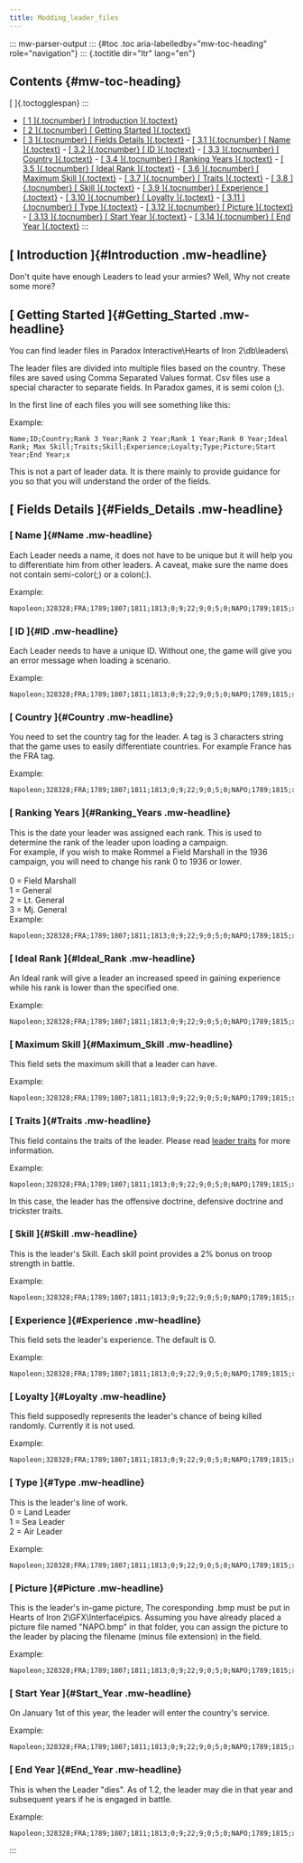```yaml
---
title: Modding_leader_files
---
```


::: mw-parser-output
::: {#toc .toc aria-labelledby="mw-toc-heading" role="navigation"}
::: {.toctitle dir="ltr" lang="en"}

## Contents {#mw-toc-heading}

[ ]{.toctogglespan}
:::

- [[ 1 ]{.tocnumber} [ Introduction ]{.toctext}](#Introduction)
- [[ 2 ]{.tocnumber} [ Getting Started ]{.toctext}](#Getting_Started)
- [[ 3 ]{.tocnumber} [ Fields Details ]{.toctext}](#Fields_Details) - [[ 3.1 ]{.tocnumber} [ Name ]{.toctext}](#Name) - [[ 3.2 ]{.tocnumber} [ ID ]{.toctext}](#ID) - [[ 3.3 ]{.tocnumber} [ Country ]{.toctext}](#Country) - [[ 3.4 ]{.tocnumber} [ Ranking Years
  ]{.toctext}](#Ranking_Years) - [[ 3.5 ]{.tocnumber} [ Ideal Rank ]{.toctext}](#Ideal_Rank) - [[ 3.6 ]{.tocnumber} [ Maximum Skill
  ]{.toctext}](#Maximum_Skill) - [[ 3.7 ]{.tocnumber} [ Traits ]{.toctext}](#Traits) - [[ 3.8 ]{.tocnumber} [ Skill ]{.toctext}](#Skill) - [[ 3.9 ]{.tocnumber} [ Experience ]{.toctext}](#Experience) - [[ 3.10 ]{.tocnumber} [ Loyalty ]{.toctext}](#Loyalty) - [[ 3.11 ]{.tocnumber} [ Type ]{.toctext}](#Type) - [[ 3.12 ]{.tocnumber} [ Picture ]{.toctext}](#Picture) - [[ 3.13 ]{.tocnumber} [ Start Year ]{.toctext}](#Start_Year) - [[ 3.14 ]{.tocnumber} [ End Year ]{.toctext}](#End_Year)
  :::

## [ Introduction ]{#Introduction .mw-headline}

Don\'t quite have enough Leaders to lead your armies? Well, Why not
create some more?

## [ Getting Started ]{#Getting_Started .mw-headline}

You can find leader files in Paradox Interactive\\Hearts of Iron
2\\db\\leaders\

The leader files are divided into multiple files based on the country.
These files are saved using Comma Separated Values format. Csv files use
a special character to separate fields. In Paradox games, it is semi
colon (;).

In the first line of each files you will see something like this:

Example:

    Name;ID;Country;Rank 3 Year;Rank 2 Year;Rank 1 Year;Rank 0 Year;Ideal Rank; Max Skill;Traits;Skill;Experience;Loyalty;Type;Picture;Start Year;End Year;x

This is not a part of leader data. It is there mainly to provide
guidance for you so that you will understand the order of the fields.

## [ Fields Details ]{#Fields_Details .mw-headline}

### [ Name ]{#Name .mw-headline}

Each Leader needs a name, it does not have to be unique but it will help
you to differentiate him from other leaders. A caveat, make sure the
name does not contain semi-color(;) or a colon(:).

Example:

    Napoleon;328328;FRA;1789;1807;1811;1813;0;9;22;9;0;5;0;NAPO;1789;1815;x

### [ ID ]{#ID .mw-headline}

Each Leader needs to have a unique ID. Without one, the game will give
you an error message when loading a scenario.

Example:

    Napoleon;328328;FRA;1789;1807;1811;1813;0;9;22;9;0;5;0;NAPO;1789;1815;x

### [ Country ]{#Country .mw-headline}

You need to set the country tag for the leader. A tag is 3 characters
string that the game uses to easily differentiate countries. For example
France has the FRA tag.

Example:

    Napoleon;328328;FRA;1789;1807;1811;1813;0;9;22;9;0;5;0;NAPO;1789;1815;x

### [ Ranking Years ]{#Ranking_Years .mw-headline}

This is the date your leader was assigned each rank. This is used to
determine the rank of the leader upon loading a campaign.\
For example, if you wish to make Rommel a Field Marshall in the 1936
campaign, you will need to change his rank 0 to 1936 or lower.\
\
0 = Field Marshall\
1 = General\
2 = Lt. General\
3 = Mj. General\
Example:

    Napoleon;328328;FRA;1789;1807;1811;1813;0;9;22;9;0;5;0;NAPO;1789;1815;x

### [ Ideal Rank ]{#Ideal_Rank .mw-headline}

An Ideal rank will give a leader an increased speed in gaining
experience while his rank is lower than the specified one.

Example:

    Napoleon;328328;FRA;1789;1807;1811;1813;0;9;22;9;0;5;0;NAPO;1789;1815;x

### [ Maximum Skill ]{#Maximum_Skill .mw-headline}

This field sets the maximum skill that a leader can have.

Example:

    Napoleon;328328;FRA;1789;1807;1811;1813;0;9;22;9;0;5;0;NAPO;1789;1815;x

### [ Traits ]{#Traits .mw-headline}

This field contains the traits of the leader. Please read [leader
traits](/wiki/Leader_Traits "Leader Traits") for more information.

Example:

    Napoleon;328328;FRA;1789;1807;1811;1813;0;9;22;9;0;5;0;NAPO;1789;1815;x

In this case, the leader has the offensive doctrine, defensive doctrine
and trickster traits.

### [ Skill ]{#Skill .mw-headline}

This is the leader\'s Skill. Each skill point provides a 2% bonus on
troop strength in battle.

Example:

    Napoleon;328328;FRA;1789;1807;1811;1813;0;9;22;9;0;5;0;NAPO;1789;1815;x

### [ Experience ]{#Experience .mw-headline}

This field sets the leader\'s experience. The default is 0.

Example:

    Napoleon;328328;FRA;1789;1807;1811;1813;0;9;22;9;0;5;0;NAPO;1789;1815;x

### [ Loyalty ]{#Loyalty .mw-headline}

This field supposedly represents the leader\'s chance of being killed
randomly. Currently it is not used.

Example:

    Napoleon;328328;FRA;1789;1807;1811;1813;0;9;22;9;0;5;0;NAPO;1789;1815;x

### [ Type ]{#Type .mw-headline}

This is the leader\'s line of work.\
0 = Land Leader\
1 = Sea Leader\
2 = Air Leader

Example:

    Napoleon;328328;FRA;1789;1807;1811;1813;0;9;22;9;0;5;0;NAPO;1789;1815;x

### [ Picture ]{#Picture .mw-headline}

This is the leader\'s in-game picture, The coresponding .bmp must be put
in Hearts of Iron 2\\GFX\\Interface\\pics. Assuming you have already
placed a picture file named \"NAPO.bmp\" in that folder, you can assign
the picture to the leader by placing the filename (minus file extension)
in the field.

Example:

    Napoleon;328328;FRA;1789;1807;1811;1813;0;9;22;9;0;5;0;NAPO;1789;1815;x

### [ Start Year ]{#Start_Year .mw-headline}

On January 1st of this year, the leader will enter the country\'s
service.

Example:

    Napoleon;328328;FRA;1789;1807;1811;1813;0;9;22;9;0;5;0;NAPO;1789;1815;x

### [ End Year ]{#End_Year .mw-headline}

This is when the Leader \"dies\". As of 1.2, the leader may die in that
year and subsequent years if he is engaged in battle.

Example:

    Napoleon;328328;FRA;1789;1807;1811;1813;0;9;22;9;0;5;0;NAPO;1789;1815;x

:::
